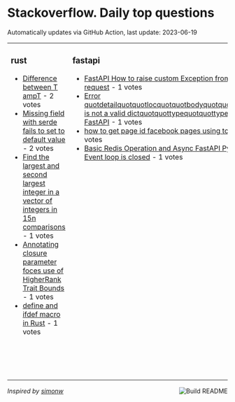 # Stackoverflow. Daily top questions 

Automatically updates via GitHub Action, last update: <!-- date starts -->2023-06-19<!-- date ends -->


<table><tr><td valign="top" width="33%">

### rust
<!-- rust starts -->
* [Difference between T ampT](https://stackoverflow.com/questions/76507596/difference-between-t-t) - 2 votes
* [Missing field with serde fails to set to default value](https://stackoverflow.com/questions/76499766/missing-field-with-serde-fails-to-set-to-default-value) - 2 votes
* [Find the largest and second largest integer in a vector of integers in 15n comparisons](https://stackoverflow.com/questions/76498629/find-the-largest-and-second-largest-integer-in-a-vector-of-integers-in-1-5n-comp) - 1 votes
* [Annotating closure parameter foces use of HigherRank Trait Bounds](https://stackoverflow.com/questions/76500115/annotating-closure-parameter-foces-use-of-higher-rank-trait-bounds) - 1 votes
* [define and ifdef macro in Rust](https://stackoverflow.com/questions/76500276/define-and-ifdef-macro-in-rust) - 1 votes
<!-- rust ends -->
</td><td valign="top" width="34%">


### fastapi
<!-- fastapi starts -->
* [FastAPI How to raise custom Exception from invalid null field request](https://stackoverflow.com/questions/76503787/fastapi-how-to-raise-custom-exception-from-invalid-null-field-request) - 1 votes
* [Error quotdetailquotquotlocquotquotbodyquotquotmsgquotquotvalue is not a valid dictquotquottypequotquottype_errordictquot using FastAPI](https://stackoverflow.com/questions/76501633/error-detaillocbody-msgvalue-is-not-a-valid-dict-typetype) - 1 votes
* [how to get page id facebook pages using token pages](https://stackoverflow.com/questions/76499960/how-to-get-page-id-facebook-pages-using-token-pages) - 1 votes
* [Basic Redis Operation and Async FastAPI Pytest  RuntimeError Event loop is closed](https://stackoverflow.com/questions/76498883/basic-redis-operation-and-async-fastapi-pytest-runtimeerror-event-loop-is-clo) - 1 votes
<!-- fastapi ends -->
</td><td valign="top" width="34%">


### pandas
<!-- pandas starts -->
* [Pandas Update multiple rows using list](https://stackoverflow.com/questions/76504339/pandas-update-multiple-rows-using-list) - 3 votes
* [Create subplot by overlapping two dataframes for every groupid](https://stackoverflow.com/questions/76499877/create-subplot-by-overlapping-two-dataframes-for-every-group-id) - 3 votes
* [How to groupby all the objects starts with of a dataframe in column](https://stackoverflow.com/questions/76504200/how-to-groupby-all-the-objects-starts-with-of-a-dataframe-in-column) - 3 votes
* [If 39W39 is in 39X39 append 39Y39 to 39Z39](https://stackoverflow.com/questions/76508065/if-w-is-in-x-append-y-to-z) - 2 votes
* [Assign different color to each pltstep line](https://stackoverflow.com/questions/76501256/assign-different-color-to-each-plt-step-line) - 2 votes
<!-- pandas ends -->
</td></tr></table>

<a href="https://github.com/hp0404/hp0404/actions"><img src="https://github.com/hp0404/hp0404/workflows/Build%20README/badge.svg" align="right" alt="Build README"></a> <p>*Inspired by  [simonw](https://github.com/simonw/simonw)*</p>
